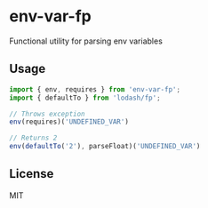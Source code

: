# env-var-fp

Functional utility for parsing env variables

## Usage

```typescript
import { env, requires } from 'env-var-fp';
import { defaultTo } from 'lodash/fp';

// Throws exception
env(requires)('UNDEFINED_VAR')

// Returns 2
env(defaultTo('2'), parseFloat)('UNDEFINED_VAR')
```

## License

MIT
